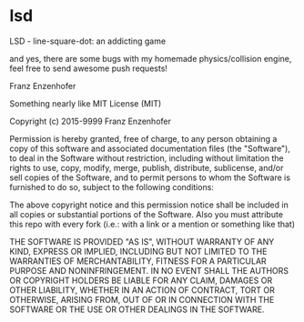 # lsd
LSD - line-square-dot: an addicting game

and yes, there are some bugs with my homemade physics/collision engine, feel free to send awesome push requests! 

Franz Enzenhofer

Something nearly like MIT License (MIT)

Copyright (c) 2015-9999 Franz Enzenhofer

Permission is hereby granted, free of charge, to any person obtaining a copy
of this software and associated documentation files (the "Software"), to deal
in the Software without restriction, including without limitation the rights
to use, copy, modify, merge, publish, distribute, sublicense, and/or sell
copies of the Software, and to permit persons to whom the Software is
furnished to do so, subject to the following conditions:

The above copyright notice and this permission notice shall be included in
all copies or substantial portions of the Software. Also you must attribute 
this repo with every fork (i.e.: with a link or a mention or something like that)

THE SOFTWARE IS PROVIDED "AS IS", WITHOUT WARRANTY OF ANY KIND, EXPRESS OR
IMPLIED, INCLUDING BUT NOT LIMITED TO THE WARRANTIES OF MERCHANTABILITY,
FITNESS FOR A PARTICULAR PURPOSE AND NONINFRINGEMENT. IN NO EVENT SHALL THE
AUTHORS OR COPYRIGHT HOLDERS BE LIABLE FOR ANY CLAIM, DAMAGES OR OTHER
LIABILITY, WHETHER IN AN ACTION OF CONTRACT, TORT OR OTHERWISE, ARISING FROM,
OUT OF OR IN CONNECTION WITH THE SOFTWARE OR THE USE OR OTHER DEALINGS IN
THE SOFTWARE.
